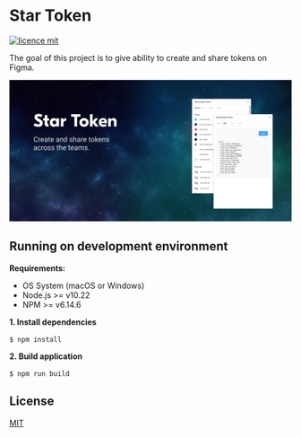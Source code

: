 # Star Token

[![licence mit](https://img.shields.io/badge/licence-MIT-blue.svg)](https://github.com/vinicius-pretto/star-token/blob/master/LICENSE.md)

The goal of this project is to give ability to create and share tokens on Figma.

![Star Token](src/ui/img/cover-art.png)

## Running on development environment

**Requirements:**

- OS System (macOS or Windows)
- Node.js >= v10.22
- NPM >= v6.14.6

**1. Install dependencies**

```
$ npm install
```

**2. Build application**

```
$ npm run build
```

## License

[MIT](https://github.com/vinicius-pretto/star-token/blob/master/LICENSE.md)
